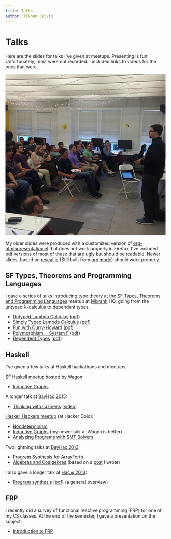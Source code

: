 ```yaml
---
title: Talks
author: Tikhon Jelvis
---
```


<div class="content">

# Talks

Here are the slides for talks I've given at meetups. Presenting is fun! Unfortunately, most were not recorded. I included links to videos for the ones that were.

![Me giving a talk at the SF Haskell meetup at [Wagon].](img/me-giving-talk-at-wagon.jpg)

My older slides were produced with a customized version of [org-html5presentation.el](https://gist.github.com/kinjo/509761) that does not work properly in Firefox. I've included pdf versions of most of these that are ugly but should be readable. Newer slides, based on [reveal.js](http://lab.hakim.se/reveal-js/#/) (Still built from [org mode](https://github.com/yjwen/org-reveal)) should work properly.

[Wagon]: http://wagonhq.com

</div>
<div class="content">

## SF Types, Theorems and Programming Languages

I gave a series of talks introducing type theory at the [SF Types, Theorems and Programming Languages](http://www.meetup.com/SF-Types-Theorems-and-Programming-Languages/) meetup at [Mixrank](http://mixrank.com) HQ, going from the untyped λ-calculus to dependent types.

  * [Untyped Lambda Calculus](untyped-lambda-calculus.html) ([pdf](untyped-lambda-calculus.pdf))
  * [Simply Typed Lambda Calculus](stlc.html) ([pdf](stlc.pdf))
  * [Fun with Curry-Howard](curry-howard.html) ([pdf](curry-howard.pdf))
  * [Polymorphism---System F](system-f.html) ([pdf](system-f.pdf))
  * [Dependent Types](dependent-types.html) ([pdf](dependent-types.pdf))
  
## Haskell

I've given a few talks at Haskell hackathons and meetups.

<div></div>

[SF Haskell meetup](http://www.meetup.com/Bay-Area-Haskell-Users-Group/) hosted by [Wagon]:

  * [Inductive Graphs](inductive-graphs-at-wagon)

A longer talk at [BayHac 2015](http://bayhac.org):

  * [Thinking with Laziness](thinking-with-laziness) ([video](http://begriffs.com/posts/2015-06-17-thinking-with-laziness.html))

[Haskell Hackers meetup][haskell-hackers] (at Hacker Dojo):

  * [Nondeterminism](nondeterminism.html) 
  * [Inductive Graphs](inductive-graphs.html) (my newer talk at Wagon is better)
  * [Analyzing Programs with SMT Solvers](analyzing-programs-with-smt.html)

Two lightning talks at [BayHac 2013](http://www.haskell.org/haskellwiki/BayHac2013):

  * [Program Synthesis for ArrayForth](af-slides.html)
  * [Algebras and Coalgebras](algebras.html) (based on a [post](http://stackoverflow.com/questions/16015020/what-does-coalgebra-mean-in-the-context-of-programming/16022059#16022059) I wrote)

I also gave a longer talk at [Hac φ 2013](http://www.haskell.org/haskellwiki/Hac_%CF%86):

  * [Program synthesis](synthesis-slides.html) ([pdf](synthesis-slides.pdf)) (a general overview)

## FRP 

I recently did a survey of functional reactive programming (FRP) for one of my CS classes. At the end of the semester, I gave a presentation on the subject:

  * [Introduction to FRP](frp-slides.html)
  
</div>

[haskell-hackers]: http://www.meetup.com/haskellhackersathackerdojo/
